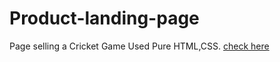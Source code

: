 # Product-landing-page
  Page selling a Cricket Game 
  Used Pure HTML,CSS.
  [check here](https://codepen.io/imsatyam2111/full/KKPVjzE)
